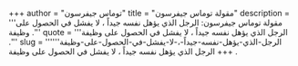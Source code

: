 +++
author = "توماس جيفرسون"
title = "مقولة توماس جيفرسون"
description = '''مقولة توماس جيفرسون: الرجل الذي يؤهل نفسه جيداً ، لا يفشل في الحصول على وظيفة .'''
quote = '''الرجل الذي يؤهل نفسه جيداً ، لا يفشل في الحصول على وظيفة .'''
slug = '''الرجل-الذي-يؤهل-نفسه-جيداً-،-لا-يفشل-في-الحصول-على-وظيفة'''
+++
الرجل الذي يؤهل نفسه جيداً ، لا يفشل في الحصول على وظيفة .
